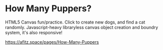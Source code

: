 # How Many Puppers?
HTML5 Canvas fun/practice. Click to create new dogs, and find a cat randomly. Javascript-heavy libraryless canvas object creation and boundry system, it's also responsive!

https://afitz.space/pages/How-Many-Puppers
